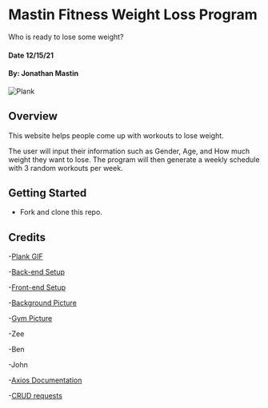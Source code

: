 # Mastin Fitness Weight Loss Program
Who is ready to lose some weight?
#### Date 12/15/21
#### By: Jonathan Mastin

![Plank](https://mir-s3-cdn-cf.behance.net/project_modules/max_1200/a8048480486129.5ce2e67ba3247.gif)

## Overview
This website helps people come up with workouts to lose weight.

The user will input their information such as Gender, Age, and How much weight they want to lose. The program will then generate a weekly schedule with 3 random workouts per week.

## Getting Started
- Fork and clone this repo.

## Credits
-[Plank GIF](https://www.behance.net/gallery/80486129/The-Best-Exercises-GIFs)

-[Back-end Setup](https://github.com/SEI-R-11-8/u2_hw_mongoose_plants)

-[Front-end Setup](https://github.com/SEI-R-11-8/u2_lesson_react_router)

-[Background Picture](https://unsplash.com/photos/w95BkIgqkqY)

-[Gym Picture](https://unsplash.com/photos/20jX9b35r_M)

-Zee

-Ben

-John

-[Axios Documentation](https://www.atatus.com/blog/how-to-perform-http-requests-with-axios-a-complete-guide/#axios-request-methods)

-[CRUD requests](https://dev.to/tienbku/axios-tutorial-get-post-put-delete-request-example-4ei9)
